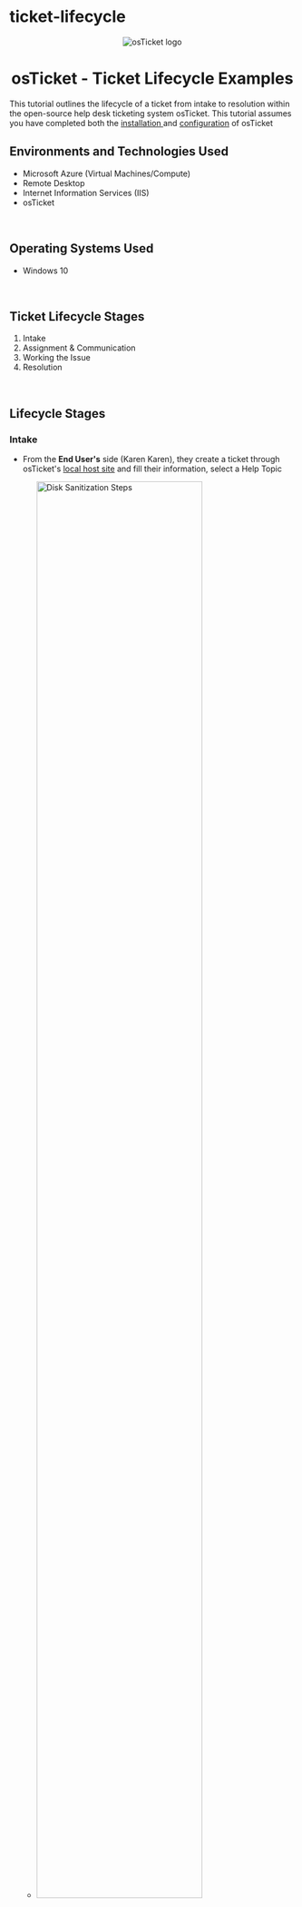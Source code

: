 # ticket-lifecycle
<p align="center">
<img src="https://i.imgur.com/Clzj7Xs.png" alt="osTicket logo"/>
</p>

<h1 align="center">osTicket - Ticket Lifecycle Examples</h1>
This tutorial outlines the lifecycle of a ticket from intake to resolution within the open-source help desk ticketing system osTicket. This tutorial assumes you have completed both the <a href= ""> installation </a> and <a href = "">configuration</a> of osTicket

</br>

<h2>Environments and Technologies Used</h2>
<ul>
  <li>Microsoft Azure (Virtual Machines/Compute)</li>
  <li>Remote Desktop</li>
  <li>Internet Information Services (IIS)</li>
  <li>osTicket</li>
</ul>

</br>

<h2>Operating Systems Used </h2>
<ul>
  <li>Windows 10</li>
</ul>

</br>

<h2>Ticket Lifecycle Stages</h2>
<ol>
  <li>Intake</li>
  <li>Assignment & Communication</li>
  <li>Working the Issue</li>
  <li>Resolution</li>
</ol>

</br>

<h2>Lifecycle Stages</h2>

<!-- <img src="" height="80%" width="80%" alt="Disk Sanitization Steps"/> -->

<h3>Intake</h3>

<p>
  <ul>
    <li>From the <b>End User's</b> side (Karen Karen), they create a ticket through osTicket's <a href = "http://localhost/osTicket/ ">local host site</a> and fill their information, select a Help Topic</li>
    <ul>
      <li><img src="https://github.com/ColtonTrauCC/ticket-lifecycle/assets/147654000/96bb4609-e295-4fd2-aa54-a32edb81c2d5" height="80%" width="80%" alt="Disk Sanitization Steps"/></li>
    </ul>
    <li>The End User then writes ticket through the <b>Issue Summary</b> and adds a subject and details of the ticket much similar to writing an email</li>
    <ul>
      <li>In this example, Karen creates the ticket under the Help Topic of a Business Critcal Outage (made from our configuration of osTicket) explaining the mobile banking application is suffering a 404 error</li>
      <li><img src="https://github.com/ColtonTrauCC/ticket-lifecycle/assets/147654000/b8642323-ce9f-4f42-9b44-960304f81486" height="80%" width="80%" alt="Disk Sanitization Steps"/></li>
    </ul>
    <li>Karen then creates the ticket and is sent to <b>Agent</b> Jane Doe (which we've set as Supreme Admin is able to see all incoming tickets in the configuration tutorial) who views it from the <a href = "http://localhost/osTicket/scp/login.php">local help desk login</a></li>
    <ul>
      <li><b>Note</b>: Priorities have not been set for other incoming tickets such as ticket #951342 where end user Ken is requesting an upgrade to Adobe Reader. SLA plans need to be set for these tickets hence why they are all under the priority state of "Normal"</li>
      <li><img src="https://github.com/ColtonTrauCC/ticket-lifecycle/assets/147654000/01887ba4-d7c5-4c9b-8890-9ffc02f350a4" height="80%" width="80%" alt="Disk Sanitization Steps"/></li>
    </ul>
  </ul>
</p>

<h3>Assignment & Communication</h3>

<p>
  <ul>
    <li>The Business Critical Outage ticket by Karen numbered 282733 is assigned to the Agent Jane Doe. From Jane's perspective, this is how the ticket first looks.</li>
    <ul>
      <li>The Agent is able to message the End User through the <b>Ticket Thread</b> located in the bottom of the ticket page</li>
      <li><img src="https://github.com/ColtonTrauCC/ticket-lifecycle/assets/147654000/dad0149d-9a9a-427a-88e7-73a91ee3bcd3" height="80%" width="80%" alt="Disk Sanitization Steps"/></li>
    </ul>
    <li>By going to the link next to <b>Priority</b>, you are able to set the priority of the ticket to Low, Normal, High, or Emergency</li>
    <ul>
      <li><img src="https://github.com/ColtonTrauCC/ticket-lifecycle/assets/147654000/aceb0b2b-6d14-486c-951b-5510c01288d3" height="80%" width="80%" alt="Disk Sanitization Steps"/></li>
    </ul>
    <li>By going to the greyed out link --Unassigned-- next to <b>Assigned to</b>, you can assign the ticket to a Team or Agents. Note if we were to assign it to an Agent outside of Agent Jane's Department, it will not appear in their feed.</li>
    <ul>
      <li><img src="https://github.com/ColtonTrauCC/ticket-lifecycle/assets/147654000/7705f431-b2b8-4a70-b357-cb9099276909" height="80%" width="80%" alt="Disk Sanitization Steps"/></li>
    </ul>
    <li>By going to the link next to <b>SLA Plan</b> to set the SLA Plan from Default SLA to one our SLA Plans we have created in configuration. For this Business Critical Outage ticket, it'll be set to SEV-A</li>
    <ul>
      <li><img src="https://github.com/ColtonTrauCC/ticket-lifecycle/assets/147654000/b088102b-45e2-4303-b557-12df0c70eb48" height="80%" width="80%" alt="Disk Sanitization Steps"/></li>
    </ul>
    <li>By going to the link next to <b>Department</b> to set the Department. For this Business Critical Outage ticket, it'll be set from Support to System Administrators</li>
    <ul>
      <li><img src="https://github.com/ColtonTrauCC/ticket-lifecycle/assets/147654000/9fe7f262-9961-4ab9-b95c-c1a0c13be6a5" height="80%" width="80%" alt="Disk Sanitization Steps"/></li>
    </ul>
    <li>The Ticket Thread is updated when we make the changes to ticket</li>
    <ul>
      <li><img src="https://github.com/ColtonTrauCC/ticket-lifecycle/assets/147654000/d69cf505-0e4d-4616-9718-8cdc823ea154" height="80%" width="80%" alt="Disk Sanitization Steps"/></li>
    </ul>
    <li>The Agent can message the End User through the Ticket Thread to update the User on the ticket as well as set the status of the ticket (which is left as <b>Open</b> since we need to work it out)</li>
    <ul>
      <li><img src="https://github.com/ColtonTrauCC/ticket-lifecycle/assets/147654000/becb0089-d4b7-411f-bba0-d5e5fefd649b" height="80%" width="80%" alt="Disk Sanitization Steps"/></li>
    </ul>
  </ul>
</p>

<br />

<h3>Working the Issue and Resolution</h3>

<p>
  <ul>
    <li>Following from our Assignment of Departments and Communication with the End User, the issue in our hypothetical Critical Banking Outage ticket has been resolved thanks to System Engineering. The Agent should now communicate the issue with the End User using the Ticket Thread and set the status of the ticket from Open to <b>Resolved</b>. Upon posting the Reply, the ticket is <b>Closed</b>.</li>
    <ul>
      <li><img src="https://github.com/ColtonTrauCC/ticket-lifecycle/assets/147654000/fa08856b-4eb5-430b-ac76-ca606e494229" height="80%" width="80%" alt="Disk Sanitization Steps"/></li>
    </ul>
    <li>Closed tickets can be found under the Closed section in our Tickets tab, where information and status of the tickets are archived. It is good practice for Agents to study Closed tickets to improve their experience in working with them</li>
    <ul>
      <li><img src="https://github.com/ColtonTrauCC/ticket-lifecycle/assets/147654000/2e3b4963-5ca7-4d82-a004-17d2c166c8a0" height="80%" width="80%" alt="Disk Sanitization Steps"/></li>
    </ul>
  </ul>
</p>

<br />
